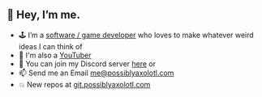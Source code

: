 ## 👋 Hey, I’m me.
- 🕹️ I’m a [software / game developer](https://possiblyaxolotl.itch.io/) who loves to make whatever weird ideas I can think of
- 🎥 I'm also a [YouTuber](https://www.youtube.com/PossiblyAxolotl)
- 💬 You can join my Discord server [here](https://www.discord.com/invite/zK4J8p4) or
- 📫 Send me an Email [me@possiblyaxolotl.com](mailto:me@possiblyaxolotl.com)
- 💥 New repos at [git.possiblyaxolotl.com](https://git.possiblyaxolotl.com/)
